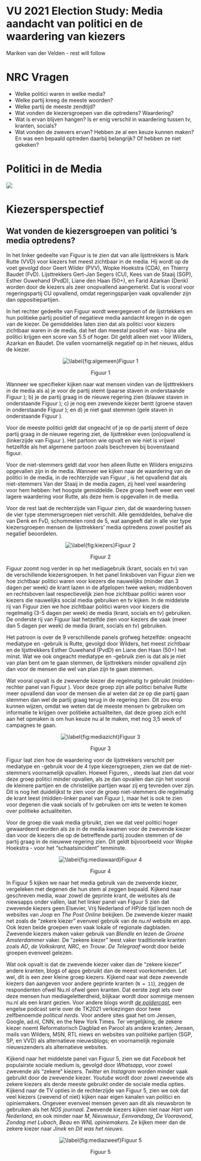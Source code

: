 VU 2021 Election Study: Media aandacht van politici en de waardering van
kiezers
================
Mariken van der Velden - rest will follow

# NRC Vragen

  - Welke politici waren in welke media?
  - Welke partij kreeg de meeste woorden?
  - Welke partij de meeste zendtijd?
  - Wat vonden de kiezersgroepen van die optredens? Waardering?
  - Wat is ervan blijven hangen? Is er enig verschil in waardering
    tussen tv, kranten, socials?
  - Wat vonden de zwevers ervan? Hebben ze al een keuze kunnen maken? En
    was een bepaald optreden daarbij belangrijk? Of hebben ze niet
    gekeken?

# Politici in de Media

<img src="figures/visibility media-1.png" style="display: block; margin: auto;" />

# Kiezersperspectief

## Wat vonden de kiezersgroepen van politici ’s media optredens?

In het linker gedeelte van Figuur  is te zien dat van alle lijsttrekkers
is Mark Rutte (VVD) voor kiezers het meest zichtbaar in de media. Hij
wordt op de voet gevolgd door Geert Wilder (PVV), Wopke Hoekstra (CDA),
en Thierry Baudet (FvD). Lijsttrekkers Gert-Jan Segers (CU), Kees van de
Staaij (SGP), Esther Ouwehand (PvdD), Liane den Haan (50+), en Farid
Azarkan (Denk) worden door de kiezers als zeer onopvallend aangemerkt.
Dat is vooral voor regeringspartij CU opvallend, omdat regeringsparijen
vaak opvallender zijn dan oppositiepartijen.

In het rechter gedeelte van Figuur  wordt weergegeven of de
lijstrtekkers en hun politieke partij positief of negatieve media
aandacht kregen in de ogen van de kiezer. De gemiddeldes laten zien dat
als politici voor kiezers zichtbaar waren in de media, dat het dan
meestal positief was - bijna alle politici krijgen een score van 5.5 of
hoger. Dit geldt alleen niet voor Wilders, Azarkan en Baudet. Die vallen
voornamelijk negatief op in het nieuws, aldus de
kiezer.

<div class="figure" style="text-align: center">

<img src="figures/Media Performance Politiek - algemeen-1.png" alt="\label{fig:algemeen}Figuur 1"  />

<p class="caption">

Figuur 1

</p>

</div>

Wanneer we specifieker kijken naar wat mensen vinden van de
lijstttrekkers in de media als a) je voor de partij stemt (paarse staven
in onderstaande Figuur ); b) je de partij graag in de nieuwe regering
zien (blauwe staven in onderstaande Figuur ); c) je nog een zwevende
kiezer bentt (groene staven in onderstaande Figuur ); en d) je niet gaat
stemmen (gele staven in onderstaande Figuur ).

Voor de meeste politici geldt dat ongeacht of je op de partij stemt of
deze partij graag in de nieuwe regering ziet, de lijsttrekker even
(on)opvallend is (linkerzijde van Figuur ). Het partoon wie opvalt en
wie niet is vrijwel hetzelfde als het algemene partoon zoals beschreven
bij bovenstaand figuur.

Voor de niet-stemmers geldt dat voor hen alleen Rutte en Wilders
enigszins opgevallen zijn in de media. Wanneer we kijken naar de
waardering van de politici in de media, in de rechterzijde van Figuur ,
is het opvallend dat als niet-stemmers Van der Staaij in de media zagen,
zij heel veel waardering voor hem hebben: het hoogste gemiddelde. Deze
groep heeft weer een veel lagere waardering voor Rutte, als deze hem is
opgevallen in de media.

Voor de rest laat de rechterzijde van Figuur  zien, dat de waardering
tussen de vier type stemmersgroepen niet verschilt. Alle gemiddeldes,
behalve die van Denk en FvD, schommelen rond de 5, wat aangeeft dat in
alle vier type kiezersgroepen mensen de lijsttrekkers’ media optredens
zowel positief als negatief
beoordelen.

<div class="figure" style="text-align: center">

<img src="figures/Media Performance Politiek - kiezersgroepen-1.png" alt="\label{fig:kiezers}Figuur 2"  />

<p class="caption">

Figuur 2

</p>

</div>

Figuur  zoomt nog verder in op het mediagebruik (krant, socials en tv)
van de verschillende kiezersgroepen. In het panel linksboven van Figuur 
zien we hoe zichtbaar politici waren voor kiezers die nauwelijks (minder
dan 3 dagen per week) de krant lazen in de afgelopen twee weken;
middenboven en rechtsboven laat respectievelijk zien hoe zichtbaar
politici waren voor kiezers die nauwelijks social media gebruiken en tv
kijken. In de middelste rij van Figuur  zien we hoe zichtbaar politici
waren voor kiezers die regelmatig (3-5 dagen per week) de media (krant,
socials en tv) gebruiken. De onderste rij van Figuur  laat hetzelfde
zien voor kiezers die vaak (meer dan 5 dagen per week) de media (krant,
socials en tv) gebruiken.

Het patroon is over de 9 verschillende panels grofweg hetzelfde:
ongeacht mediatype en -gebruik is Rutte, gevolgd door Wilders, het meest
zichtbaar en de lijsttrekkers Esther Ouwehand (PvdD) en Liane den Haan
(50+) het minst. Wat we ook ongeacht mediatype en -gebruik zien is dat
als je niet van plan bent om te gaan stemmen, de lijsttrekkers minder
opvallend zijn dan voor de mensen die wel van plan zijn te gaan stemmen.

Wat vooral opvalt is de zwevende kiezer die regelmatig tv gebruikt
(midden-rechter panel van Figuur ). Voor deze groep zijn alle politici
behalve Rutte meer opvallend dan voor de mensen die al weten dat ze op
die partij gaan stemmen dan wel de partij graag terug in de regering
zien. Dit zou erop kunnen wijzen, omdat we weten dat de meeste mensen tv
gebruiken om informatie te krijgen over politieke actualiteiten, dat
deze groep zich echt aan het opmaken is om hun keuze nu al te maken, met
nog 3,5 week of campagnes te
gaan.

<div class="figure" style="text-align: center">

<img src="figures/Media Performance Politiek - kiezersgroepen + mediatype-1.png" alt="\label{fig:mediazicht}Figuur 3"  />

<p class="caption">

Figuur 3

</p>

</div>

Figuur  laat zien hoe de waardering voor de lijsttrekkers verschilt per
mediatype en -gebruik voor de 4 type kiezersgroepen, zien we dat de
niet-stemmers voornamelijk opvallen. Hoewel Figuren, ,  steeds laat zien
dat voor deze groep politici minder opvallen, als ze dan opvallen dan
zijn het vooral de kleinere partijen en de christelijke partijen waar
zij erg tevreden over zijn. Dit is nog het duidelijkst te zien voor de
groep niet-stemmers die regelmatig de krant leest (midden-linker panel
van Figuur ), maar het is ook te zien voor degenen die vaak socials of
tv gebruiken om iets te weten te komen over politieke actualiteiten.

Voor de groep die vaak media grbruikt, zien we dat veel politici hoger
gewaardeerd worden als ze in de media kwamen voor de zwevende kiezer dan
voor de kiezers die op de betreffende partij zouden stemmen of de partij
graag in de nieuwwe regering zien. Dit geldt bijvoorbeeld voor Wopke
Hoekstra - voor het “schaatsincident”
tenminste.

<div class="figure" style="text-align: center">

<img src="figures/Media Performance Politiek - kiezersgroepen + mediatype2-1.png" alt="\label{fig:mediawaard}Figuur 4"  />

<p class="caption">

Figuur 4

</p>

</div>

In Figuur 5 kijken we naar het media gebruik van de zwevende kiezer,
vergeleken met degenen die hun stem al zeggen bepaald. Kijkend naar
geschreven media, waar zowel de geprinte krant, de websites als de
niewsapps onder vallen, laat het linker panel van Figuur 5 zien dat
zwevende kiezers geen Elsevier, Vrij Nederland of HP/de tijd lezen noch
de websites van *Joop* en *The Post Online* bekijken. De zwevende kiezer
maakt net zoals de “zekere kiezer” evenveel gebruik van de *nu.nl*
website en app. Ook lezen beide groepen even vaak lokale of regionale
dagbladen. Zwevende kiezers maken vaker gebruik van *Blendle* en lezen
de *Groene Amsterdammer* vaker. De “zekere kiezer” leest vaker
traditionele kranten zoals *AD*, *de Volkskrant*, *NRC*, en *Trouw*. *De
Telegraaf* wordt door beide groepen evenveel gelezen.

Wat ook opvalt is dat de zwevende kiezer vaker dan de “zekere kiezer”
andere kranten, blogs of apps gebruikt dan de meest voorkomenden. Let
wel, dit is een zeer kleine groep kiezers. Kijkend naar wat deze
zwevende kiezers dan aangeven voor andere geprinte kranten (`N = 11`),
zeggen de respondenten ofwel Nu.nl ofwel geen kranten. Dat eerste zegt
iets over deze mensen hun mediageletterdheid, blijkaar wordt door
sommige mensen nu.nl als een krant gezien. Voor andere blogs wordt [*de
poldercast*](https://poldercast.buzzsprout.com/1565048/7539340), een
engelse podcast serie over de TK2021 verkiezingen door twee zelfbenoemde
*political nerds*. Voor andere sites gaat het om Jensen, Google, ad.nl,
CNN, en the New York Times. Ter vergelijking, de zekere kiezer noemt
Reformatorisch Dagblad en Parool als andere kranten; Jensen, mails van
Wilders, MSN, RTL niews en websites van politieke partijen (SGP, SP, en
VVD) als alternatieve nieuwsblogs; en voornamelijk regionale
nieuwszenders als alternatieve websites.

Kijkend naar het middelste panel van Figuur 5, zien we dat *Facebook*
het populairste sociale medium is, gevolgd door *Whatsapp*, voor zowel
zwevende als “zekere” kiezers. *Twitter* en *Instagram* worden minder
vaak gebruikt door de zwevende kiezer. *Youtube* wordt door zowel
zwevende als zekere kiezers als derde meeste gebruikt onder de sociale
media opties. Kijkend naar de TV opties in de rechterzijde van Figuur 5,
zien we ook dat veel kiezers (zwevend of niet) kijken naar eigen kanalen
van politici en opiniemakers. Ongeveer evenveel mensen geven aan dit als
nieuwsbron te gebruiken als het *NOS journaal*. Zwevende kiezers kijken
niet naar *Hart van Nederland*, en ook minder naar *M*, *Nieuwsuur*,
*Eenvandaag*, *De Vooravond*, *Zondag met Lubach*, *Beau* en *WNL
opiniemakers*. Ze kijken meer dan de zekere kiezer naar *Jinek* en *Dit
was het
nieuws*.

<div class="figure" style="text-align: center">

<img src="figures/Mediagebruik Zwevende Kiezers-1.png" alt="\label{fig:mediazweef}Figuur 5"  />

<p class="caption">

Figuur 5

</p>

</div>

